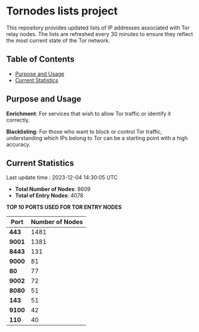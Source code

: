 # Tornodes lists project

This repository provides updated lists of IP addresses associated with Tor relay nodes. The lists are refreshed every 30 minutes to ensure they reflect the most current state of the Tor network.

## Table of Contents

- [Purpose and Usage](#purpose-and-usage)
- [Current Statistics](#current-statistics)


## Purpose and Usage

**Enrichment**: For services that wish to allow Tor traffic or identify it correctly.

**Blacklisting**: For those who want to block or control Tor traffic, understanding which IPs belong to Tor can be a starting point with a high accuracy.

## Current Statistics

Last update time : 2023-12-04 14:30:05 UTC

- **Total Number of Nodes**: 8609
- **Total of Entry Nodes**: 4078

**TOP 10 PORTS USED FOR TOR ENTRY NODES**

| **Port** | **Number of Nodes** |
|------|-----------------|
| **443**   | 1481  |
| **9001**   | 1381  |
| **8443**   | 131  |
| **9000**   | 81  |
| **80**   | 77  |
| **9002**   | 72  |
| **8080**   | 51  |
| **143**   | 51  |
| **9100**   | 42  |
| **110**   | 40  |

